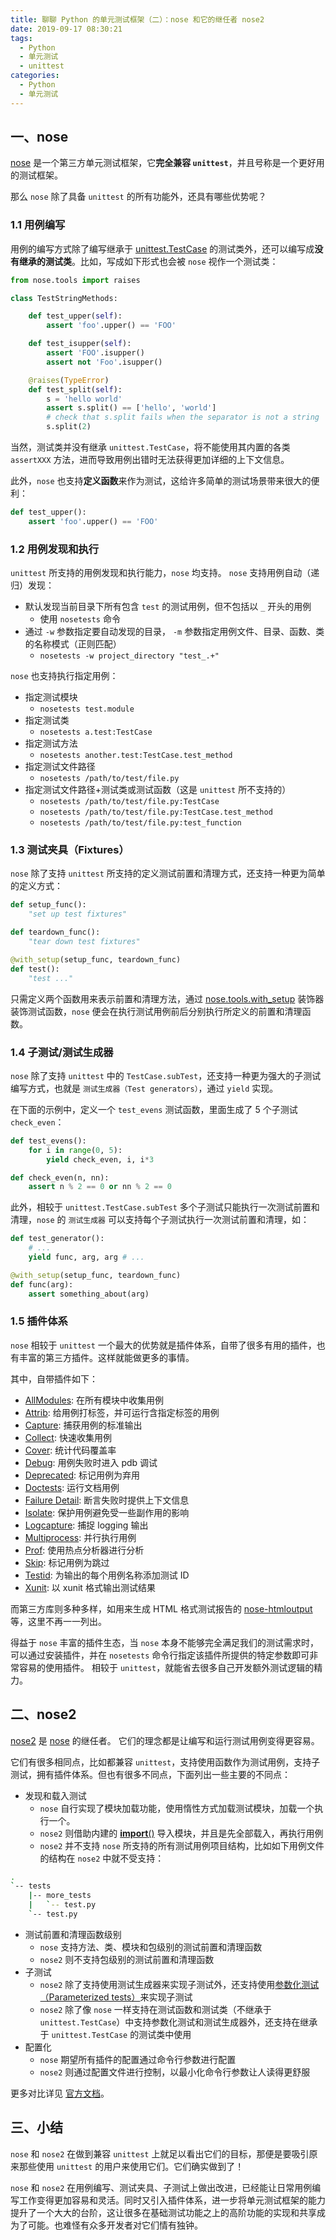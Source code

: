 ```yaml
---
title: 聊聊 Python 的单元测试框架（二）：nose 和它的继任者 nose2
date: 2019-09-17 08:30:21
tags:
  - Python
  - 单元测试
  - unittest
categories:
  - Python
  - 单元测试
---
```


## 一、nose

[nose](https://nose.readthedocs.io/en/latest/) 是一个第三方单元测试框架，它**完全兼容 `unittest`**，并且号称是一个更好用的测试框架。

那么 `nose` 除了具备 `unittest` 的所有功能外，还具有哪些优势呢？

<!--more-->

### 1.1 用例编写

用例的编写方式除了编写继承于 [unittest.TestCase](https://docs.python.org/3/library/unittest.html#unittest.TestCase) 的测试类外，还可以编写成**没有继承的测试类**。比如，写成如下形式也会被 `nose` 视作一个测试类：

```python
from nose.tools import raises

class TestStringMethods:

    def test_upper(self):
        assert 'foo'.upper() == 'FOO'

    def test_isupper(self):
        assert 'FOO'.isupper()
        assert not 'Foo'.isupper()

    @raises(TypeError)
    def test_split(self):
        s = 'hello world'
        assert s.split() == ['hello', 'world']
        # check that s.split fails when the separator is not a string
        s.split(2)
```

当然，测试类并没有继承 `unittest.TestCase`，将不能使用其内置的各类 `assertXXX` 方法，进而导致用例出错时无法获得更加详细的上下文信息。

此外，`nose` 也支持**定义函数**来作为测试，这给许多简单的测试场景带来很大的便利：

```python
def test_upper():
    assert 'foo'.upper() == 'FOO'
```

### 1.2 用例发现和执行

`unittest` 所支持的用例发现和执行能力，`nose` 均支持。
`nose` 支持用例自动（递归）发现：

- 默认发现当前目录下所有包含 `test` 的测试用例，但不包括以 `_` 开头的用例
  - 使用 `nosetests` 命令
- 通过 `-w` 参数指定要自动发现的目录， `-m` 参数指定用例文件、目录、函数、类的名称模式（正则匹配）
  - `nosetests -w project_directory "test_.+"`

`nose` 也支持执行指定用例：

- 指定测试模块
  - `nosetests test.module`
- 指定测试类
  - `nosetests a.test:TestCase`
- 指定测试方法
  - `nosetests another.test:TestCase.test_method`
- 指定测试文件路径
  - `nosetests /path/to/test/file.py`
- 指定测试文件路径+测试类或测试函数（这是 `unittest` 所不支持的）
  - `nosetests /path/to/test/file.py:TestCase`
  - `nosetests /path/to/test/file.py:TestCase.test_method`
  - `nosetests /path/to/test/file.py:test_function`

### 1.3 测试夹具（Fixtures）

`nose` 除了支持 `unittest` 所支持的定义测试前置和清理方式，还支持一种更为简单的定义方式：

```python
def setup_func():
    "set up test fixtures"

def teardown_func():
    "tear down test fixtures"

@with_setup(setup_func, teardown_func)
def test():
    "test ..."
```

只需定义两个函数用来表示前置和清理方法，通过 [nose.tools.with_setup](https://nose.readthedocs.io/en/latest/testing_tools.html?highlight=with_setup#nose.tools.with_setup) 装饰器装饰测试函数，`nose` 便会在执行测试用例前后分别执行所定义的前置和清理函数。

### 1.4 子测试/测试生成器

`nose` 除了支持 `unittest` 中的 `TestCase.subTest`，还支持一种更为强大的子测试编写方式，也就是 `测试生成器（Test generators）`，通过 `yield` 实现。

在下面的示例中，定义一个 `test_evens` 测试函数，里面生成了 5 个子测试 `check_even`：

```python
def test_evens():
    for i in range(0, 5):
        yield check_even, i, i*3

def check_even(n, nn):
    assert n % 2 == 0 or nn % 2 == 0
```

此外，相较于 `unittest.TestCase.subTest` 多个子测试只能执行一次测试前置和清理，`nose` 的 `测试生成器` 可以支持每个子测试执行一次测试前置和清理，如：

```python
def test_generator():
    # ...
    yield func, arg, arg # ...

@with_setup(setup_func, teardown_func)
def func(arg):
    assert something_about(arg)
```

### 1.5 插件体系

`nose` 相较于 `unittest` 一个最大的优势就是插件体系，自带了很多有用的插件，也有丰富的第三方插件。这样就能做更多的事情。

其中，自带插件如下：

- [AllModules](https://nose.readthedocs.io/en/latest/plugins/allmodules.html): 在所有模块中收集用例
- [Attrib](https://nose.readthedocs.io/en/latest/plugins/attrib.html): 给用例打标签，并可运行含指定标签的用例
- [Capture](https://nose.readthedocs.io/en/latest/plugins/capture.html): 捕获用例的标准输出
- [Collect](https://nose.readthedocs.io/en/latest/plugins/collect.html): 快速收集用例
- [Cover](https://nose.readthedocs.io/en/latest/plugins/cover.html): 统计代码覆盖率
- [Debug](https://nose.readthedocs.io/en/latest/plugins/debug.html): 用例失败时进入 pdb 调试
- [Deprecated](https://nose.readthedocs.io/en/latest/plugins/deprecated.html): 标记用例为弃用
- [Doctests](https://nose.readthedocs.io/en/latest/plugins/deprecated.html): 运行文档用例
- [Failure Detail](https://nose.readthedocs.io/en/latest/plugins/failuredetail.html): 断言失败时提供上下文信息
- [Isolate](https://nose.readthedocs.io/en/latest/plugins/isolate.html): 保护用例避免受一些副作用的影响
- [Logcapture](https://nose.readthedocs.io/en/latest/plugins/logcapture.html): 捕捉 logging 输出
- [Multiprocess](https://nose.readthedocs.io/en/latest/plugins/multiprocess.html): 并行执行用例
- [Prof](https://nose.readthedocs.io/en/latest/plugins/prof.html): 使用热点分析器进行分析
- [Skip](https://nose.readthedocs.io/en/latest/plugins/skip.html): 标记用例为跳过
- [Testid](https://nose.readthedocs.io/en/latest/plugins/testid.html): 为输出的每个用例名称添加测试 ID
- [Xunit](https://nose.readthedocs.io/en/latest/plugins/xunit.html): 以 xunit 格式输出测试结果

而第三方库则多种多样，如用来生成 HTML 格式测试报告的 [nose-htmloutput](https://github.com/ionelmc/nose-htmloutput) 等，这里不再一一列出。

得益于 `nose` 丰富的插件生态，当 `nose` 本身不能够完全满足我们的测试需求时，可以通过安装插件，并在 `nosetests` 命令行指定该插件所提供的特定参数即可非常容易的使用插件。
相较于 `unittest`，就能省去很多自己开发额外测试逻辑的精力。

## 二、nose2

[nose2](https://github.com/nose-devs/nose2) 是 [nose](https://nose.readthedocs.io/en/latest/) 的继任者。
它们的理念都是让编写和运行测试用例变得更容易。

它们有很多相同点，比如都兼容 `unittest`，支持使用函数作为测试用例，支持子测试，拥有插件体系。但也有很多不同点，下面列出一些主要的不同点：

- 发现和载入测试
  - `nose` 自行实现了模块加载功能，使用惰性方式加载测试模块，加载一个执行一个。
  - `nose2` 则借助内建的 [**import**()](https://docs.python.org/3/library/functions.html#__import__) 导入模块，并且是先全部载入，再执行用例
  - `nose2` 并不支持 `nose` 所支持的所有测试用例项目结构，比如如下用例文件的结构在 `nose2` 中就不受支持：

```bash
.
`-- tests
    |-- more_tests
    |   `-- test.py
    `-- test.py
```

- 测试前置和清理函数级别
  - `nose` 支持方法、类、模块和包级别的测试前置和清理函数
  - `nose2` 则不支持包级别的测试前置和清理函数
- 子测试
  - `nose2` 除了支持使用测试生成器来实现子测试外，还支持使用[参数化测试（Parameterized tests）](https://docs.nose2.io/en/latest/params.html#parameterized-tests)来实现子测试
  - `nose2` 除了像 `nose` 一样支持在测试函数和测试类（不继承于 `unittest.TestCase`）中支持参数化测试和测试生成器外，还支持在继承于 `unittest.TestCase` 的测试类中使用
- 配置化
  - `nose` 期望所有插件的配置通过命令行参数进行配置
  - `nose2` 则通过配置文件进行控制，以最小化命令行参数让人读得更舒服

更多对比详见 [官方文档](https://docs.nose2.io/en/latest/differences.html)。

## 三、小结

`nose` 和 `nose2` 在做到兼容 `unittest` 上就足以看出它们的目标，那便是要吸引原来那些使用 `unittest` 的用户来使用它们。它们确实做到了！

`nose` 和 `nose2` 在用例编写、测试夹具、子测试上做出改进，已经能让日常用例编写工作变得更加容易和灵活。同时又引入插件体系，进一步将单元测试框架的能力提升了一个大大的台阶，这让很多在基础测试功能之上的高阶功能的实现和共享成为了可能。也难怪有众多开发者对它们情有独钟。
